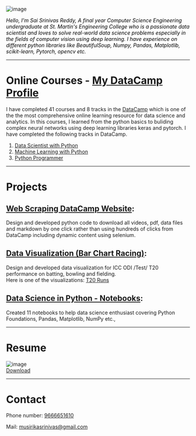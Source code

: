 ![image](https://user-images.githubusercontent.com/43592400/82483268-c1f5d500-9af5-11ea-86ab-f6bef345d271.jpg)  

<span style="color:black">*Hello, I'm Sai Srinivas Reddy, A final year Computer Science Engineering undergraduate at St. Martin's Engineering College who is a passionate data scientist and loves to solve real-world data science problems especially in the fields of computer vision using deep learning. I have experience on different python libraries like BeautifulSoup, Numpy, Pandas, Matplotlib, scikit-learn, Pytorch, opencv etc.* </span> 

***

# Online Courses - [My DataCamp Profile](https://www.datacamp.com/profile/musirikasrinivas)
I have completed 41 courses and 8 tracks in the [DataCamp](https://www.datacamp.com) which is one of the the most comprehensive online learning resource for data science and analytics. In this courses, I learned from the python basics to buliding complex neural networks using deep learning libraries keras and pytorch. I have completed the following tracks in DataCamp.
 1. [Data Scientist with Python](https://www.datacamp.com/statement-of-accomplishment/track/8f00b280fb3e58e3c3f5767540e856c77fe8d561) 
 2. [Machine Learning with Python](https://www.datacamp.com/statement-of-accomplishment/track/4fdbe48dd7275d30936f650954a1518f6a4c10da)
 3. [Python Programmer](https://www.datacamp.com/statement-of-accomplishment/track/97a2fc0739155879707348c8e7d716b10bb004f9)

***

# Projects
 
## [Web Scraping DataCamp Website](https://github.com/musirikasrinivas/Web-Scraping-DC):
 Design and developed python code to download all videos, pdf, data files and markdown by one click rather than using hundreds of clicks from DataCamp including dynamic content using selenium.
 
## [Data Visualization (Bar Chart Racing)](https://github.com/musirikasrinivas/Data-Visualization/blob/master/batting.ipynb):
Design and developed data visualization for ICC ODI /Test/ T20 performance on batting, bowling and fielding.
<br>
Here is one of the visualizations: [T20 Runs](https://preview.flourish.studio/1625120/VRcyJSXkDuSHGZ1m0mJbr9bKN1Jk48XwdS6IMxQaCLMgPirAGDh7ilOCPg_Qb726/)

## [Data Science in Python - Notebooks]( https://github.com/musirikasrinivas/Data_Camp_Plus-DSP):
Created 11 notebooks to help data science enthusiast covering Python Foundations, Pandas, Matplotlib, NumPy etc., 

***

# Resume
![image](https://user-images.githubusercontent.com/43592400/82485471-1b133800-9af9-11ea-977a-286cf7a5c661.jpg)
<br>
<a href="https://drive.google.com/file/d/1QamyxdRW_VhNmrFiOK1vyQHe4upjKkiy/view?usp=sharing" download="sai srinivas reddy">Download</a>

***

# Contact
<p> Phone number: <a href="tel:+919666651610">9666651610</a></p>
<p> Mail: <a href="mailto:musirikasrinivas@gmail.com">musirikasrinivas@gmail.com</a></p>
